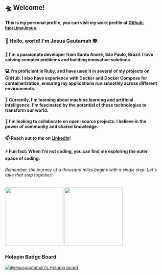 ## 🛸 Welcome!

#### This is my personal profile, you can visit my work profile at [Github: IgorLimaJesus](https://github.com/IgorLimaJesus).

### 🖖 Hello, world! I'm Jesus Gautamah 👽.

#### 🔭 I'm a passionate developer from Santo André, São Paulo, Brazil. I love solving complex problems and building innovative solutions.

#### 💻 I'm proficient in **Ruby**, and have used it in several of my projects on GitHub. I also have experience with **Docker** and **Docker Compose** for containerization, ensuring my applications run smoothly across different environments.

#### 🌱 Currently, I'm learning about machine learning and artificial intelligence. I'm fascinated by the potential of these technologies to transform our world.

#### 🤝 I'm looking to collaborate on open-source projects. I believe in the power of community and shared knowledge.

#### 📫 Reach out to me on [LinkedIn](https://www.linkedin.com/in/igor-lima-de-jesus-6834b01b0/)!

#### ⚡ Fun fact: When I'm not coding, you can find me exploring the outer space of coding.

###### Remember, the journey of a thousand miles begins with a single step. Let's take that step together!

<img src="https://github-readme-stats-git-masterrstaa-rickstaa.vercel.app/api?username=JesusGautamah&count_private=true&show_icons=true&theme=tokyonight&hide_title=true" height=190em> <img src="https://github-readme-stats-git-masterrstaa-rickstaa.vercel.app/api/top-langs/?username=jesusgautamah&theme=tokyonight" height=190em>

<!-- <img src="https://wakatime.com/share/@JesusGautamah/16412b5f-f59d-46fb-bb1e-37594fc488d0.svg" height=500rem> -->

### Holopin Badge Board
[![@jesusgautamah's Holopin board](https://holopin.me/jesusgautamah)](https://holopin.io/@jesusgautamah)

